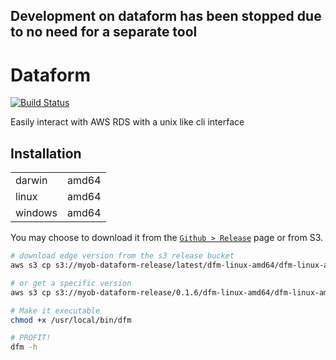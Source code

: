 ## Development on dataform has been stopped due to no need for a separate tool




# Dataform

[![Build Status](https://travis-ci.org/MYOB-Technology/dataform.svg?branch=master)](https://travis-ci.org/MYOB-Technology/dataform)

Easily interact with AWS RDS with a unix like cli interface

## Installation

|         |       |
|---------|-------|
| darwin  | amd64 |
| linux   | amd64 |
| windows | amd64 |

You may choose to download it from the [`Github > Release`](https://github.com/MYOB-Technology/dataform/releases) page or from S3.

```bash
# download edge version from the s3 release bucket
aws s3 cp s3://myob-dataform-release/latest/dfm-linux-amd64/dfm-linux-amd64 /usr/local/bin/dfm

# or get a specific version
aws s3 cp s3://myob-dataform-release/0.1.6/dfm-linux-amd64/dfm-linux-amd64 /usr/local/bin/dfm

# Make it executable
chmod +x /usr/local/bin/dfm

# PROFIT!
dfm -h
```
